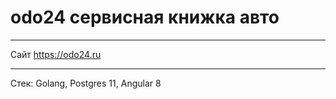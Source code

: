 # odo24 сервисная книжка авто
----
Сайт https://odo24.ru

---

Стек: Golang, Postgres 11, Angular 8
